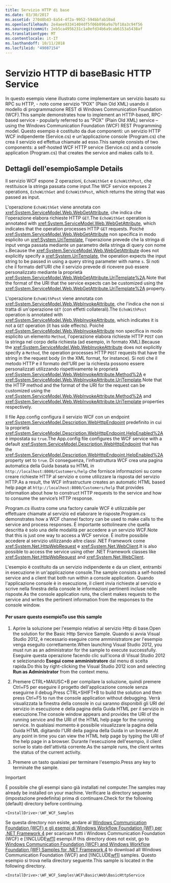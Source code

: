 ```yaml
---
title: Servizio HTTP di base
ms.date: 03/30/2017
ms.assetid: 27048b43-8a54-4f2a-9952-594bbfab10ad
ms.openlocfilehash: 2e4aee93341404df5f06b096a9a7bf18a3c94f56
ms.sourcegitcommit: 2eb5ca4956231c1a0efd34b6a9cab6153a5438af
ms.translationtype: MT
ms.contentlocale: it-IT
ms.lasthandoff: 10/11/2018
ms.locfileid: "49087154"
---
```

# <a name="basic-http-service"></a><span data-ttu-id="0fd94-102">Servizio HTTP di base</span><span class="sxs-lookup"><span data-stu-id="0fd94-102">Basic HTTP Service</span></span>
<span data-ttu-id="0fd94-103">In questo esempio viene illustrato come implementare un servizio basato su RPC su HTTP, - noto come servizio "POX" (Plain Old XML) usando il modello di programmazione REST di Windows Communication Foundation (WCF).</span><span class="sxs-lookup"><span data-stu-id="0fd94-103">This sample demonstrates how to implement an HTTP-based, RPC-based service - popularly referred to as "POX" (Plain Old XML) service – using the Windows Communication Foundation (WCF) REST Programming model.</span></span> <span data-ttu-id="0fd94-104">Questo esempio è costituito da due componenti: un servizio HTTP WCF indipendente (Service.cs) e un'applicazione console (Program.cs) che crea il servizio ed effettua chiamate ad esso.</span><span class="sxs-lookup"><span data-stu-id="0fd94-104">This sample consists of two components: a self-hosted WCF HTTP service (Service.cs) and a console application (Program.cs) that creates the service and makes calls to it.</span></span>  
  
## <a name="sample-details"></a><span data-ttu-id="0fd94-105">Dettagli dell'esempio</span><span class="sxs-lookup"><span data-stu-id="0fd94-105">Sample Details</span></span>  
 <span data-ttu-id="0fd94-106">Il servizio WCF espone 2 operazioni, `EchoWithGet` e `EchoWithPost`, che restituisce la stringa passata come input.</span><span class="sxs-lookup"><span data-stu-id="0fd94-106">The WCF service exposes 2 operations, `EchoWithGet` and `EchoWithPost`, which returns the string that was passed as input.</span></span>  
  
 <span data-ttu-id="0fd94-107">L'operazione `EchoWithGet` viene annotata con <xref:System.ServiceModel.Web.WebGetAttribute>, che indica che l'operazione elabora richieste HTTP `GET`.</span><span class="sxs-lookup"><span data-stu-id="0fd94-107">The `EchoWithGet` operation is annotated with <xref:System.ServiceModel.Web.WebGetAttribute>, which indicates that the operation processes HTTP `GET` requests.</span></span> <span data-ttu-id="0fd94-108">Poiché <xref:System.ServiceModel.Web.WebGetAttribute> non specifica in modo esplicito un <xref:System.UriTemplate>, l'operazione prevede che la stringa di input venga passata mediante un parametro della stringa di query con nome `s`.</span><span class="sxs-lookup"><span data-stu-id="0fd94-108">Because the <xref:System.ServiceModel.Web.WebGetAttribute> does not explicitly specify a <xref:System.UriTemplate>, the operation expects the input string to be passed in using a query string parameter with name `s`.</span></span> <span data-ttu-id="0fd94-109">Si noti che il formato dell'URI che il servizio prevede di ricevere può essere personalizzato mediante la proprietà <xref:System.ServiceModel.Web.WebGetAttribute.UriTemplate%2A>.</span><span class="sxs-lookup"><span data-stu-id="0fd94-109">Note that the format of the URI that the service expects can be customized using the <xref:System.ServiceModel.Web.WebGetAttribute.UriTemplate%2A> property.</span></span>  
  
 <span data-ttu-id="0fd94-110">L'operazione `EchoWithPost` viene annotata con <xref:System.ServiceModel.Web.WebInvokeAttribute>, che l'indica che non si tratta di un'operazione `GET` (con effetti collaterali).</span><span class="sxs-lookup"><span data-stu-id="0fd94-110">The `EchoWithPost` operation is annotated with <xref:System.ServiceModel.Web.WebInvokeAttribute>, which indicates it is not a `GET` operation (it has side effects).</span></span> <span data-ttu-id="0fd94-111">Poiché <xref:System.ServiceModel.Web.WebInvokeAttribute> non specifica in modo esplicito un elemento `Method`, l'operazione elabora richieste HTTP `POST` con la stringa nel corpo della richiesta (ad esempio, in formato XML).</span><span class="sxs-lookup"><span data-stu-id="0fd94-111">Because the <xref:System.ServiceModel.Web.WebInvokeAttribute> does not explicitly specify a `Method`, the operation processes HTTP `POST` requests that have the string in the request body (in the XML format, for instance).</span></span> <span data-ttu-id="0fd94-112">Si noti che il metodo HTTP e il formato dell'URI per la richiesta possono essere personalizzati utilizzando rispettivamente le proprietà <xref:System.ServiceModel.Web.WebInvokeAttribute.Method%2A> e <xref:System.ServiceModel.Web.WebInvokeAttribute.UriTemplate>.</span><span class="sxs-lookup"><span data-stu-id="0fd94-112">Note that the HTTP method and the format of the URI for the request can be customized using the <xref:System.ServiceModel.Web.WebInvokeAttribute.Method%2A> and <xref:System.ServiceModel.Web.WebInvokeAttribute.UriTemplate> properties respectively.</span></span>  
  
 <span data-ttu-id="0fd94-113">Il file App.config configura il servizio WCF con un endpoint <xref:System.ServiceModel.Description.WebHttpEndpoint> predefinito in cui la proprietà <xref:System.ServiceModel.Description.WebHttpEndpoint.HelpEnabled%2A> è impostata su `true`.</span><span class="sxs-lookup"><span data-stu-id="0fd94-113">The App.config file configures the WCF service with a default <xref:System.ServiceModel.Description.WebHttpEndpoint> that has the <xref:System.ServiceModel.Description.WebHttpEndpoint.HelpEnabled%2A> property set to `true`.</span></span> <span data-ttu-id="0fd94-114">Di conseguenza, l'infrastruttura WCF crea una pagina automatica della Guida basata su HTML in `http://localhost:8000/Customers/help` che fornisce informazioni su come creare richieste HTTP al servizio e come utilizzare la risposta del servizio HTTP.</span><span class="sxs-lookup"><span data-stu-id="0fd94-114">As a result, the WCF infrastructure creates an automatic HTML based help page at `http://localhost:8000/Customers/help` that provides information about how to construct HTTP requests to the service and how to consume the service’s HTTP response.</span></span>  
  
 <span data-ttu-id="0fd94-115">Program.cs illustra come una factory canale WCF è utilizzabile per effettuare chiamate al servizio ed elaborare le risposte.</span><span class="sxs-lookup"><span data-stu-id="0fd94-115">Program.cs demonstrates how a WCF channel factory can be used to make calls to the service and process responses.</span></span> <span data-ttu-id="0fd94-116">È importante sottolineare che quella descritta è solo una delle modalità per accedere a un servizio WCF.</span><span class="sxs-lookup"><span data-stu-id="0fd94-116">Note that this is just one way to access a WCF service.</span></span> <span data-ttu-id="0fd94-117">È inoltre possibile accedere al servizio utilizzando altre classi .NET Framework come <xref:System.Net.HttpWebRequest> e <xref:System.Net.WebClient>.</span><span class="sxs-lookup"><span data-stu-id="0fd94-117">It is also possible to access the service using other .NET Framework classes like <xref:System.Net.HttpWebRequest> and <xref:System.Net.WebClient>.</span></span>
  
 <span data-ttu-id="0fd94-118">L'esempio è costituito da un servizio indipendente e da un client, entrambi in esecuzione in un'applicazione console.</span><span class="sxs-lookup"><span data-stu-id="0fd94-118">The sample consists a self-hosted service and a client that both run within a console application.</span></span> <span data-ttu-id="0fd94-119">Quando l'applicazione console è in esecuzione, il client invia richieste al servizio e scrive nella finestra della console le informazioni pertinenti incluse nelle risposte.</span><span class="sxs-lookup"><span data-stu-id="0fd94-119">As the console application runs, the client makes requests to the service and writes the pertinent information from the responses to the console window.</span></span>  
  
#### <a name="to-use-this-sample"></a><span data-ttu-id="0fd94-120">Per usare questo esempio</span><span class="sxs-lookup"><span data-stu-id="0fd94-120">To use this sample</span></span>  
  
1.  <span data-ttu-id="0fd94-121">Aprire la soluzione per l'esempio relativo al servizio Http di base.</span><span class="sxs-lookup"><span data-stu-id="0fd94-121">Open the solution for the Basic Http Service Sample.</span></span> <span data-ttu-id="0fd94-122">Quando si avvia Visual Studio 2012, è necessario eseguire come amministratore per l'esempio venga eseguito correttamente.</span><span class="sxs-lookup"><span data-stu-id="0fd94-122">When launching Visual Studio 2012, you must run as an administrator for the sample to execute successfully.</span></span> <span data-ttu-id="0fd94-123">Eseguire questa operazione facendo clic sull'icona di Visual Studio 2012 e selezionando **Esegui come amministratore** dal menu di scelta rapida.</span><span class="sxs-lookup"><span data-stu-id="0fd94-123">Do this by right-clicking the Visual Studio 2012 icon and selecting **Run as Administrator** from the context menu.</span></span>  
  
2.  <span data-ttu-id="0fd94-124">Premere CTRL+MAIUSC+B per compilare la soluzione, quindi premere Ctrl+F5 per eseguire il progetto dell'applicazione console senza eseguirne il debug.</span><span class="sxs-lookup"><span data-stu-id="0fd94-124">Press CTRL+SHIFT+B to build the solution and then press Ctrl+F5 to run the console application without debugging.</span></span> <span data-ttu-id="0fd94-125">Verrà visualizzata la finestra della console in cui saranno disponibili gli URI del servizio in esecuzione e della pagina della Guida HTML per il servizio in esecuzione.</span><span class="sxs-lookup"><span data-stu-id="0fd94-125">The console window appears and provides the URI of the running service and the URI of the HTML help page for the running service.</span></span> <span data-ttu-id="0fd94-126">In qualsiasi momento è possibile visualizzare la pagina della Guida HTML digitando l'URI della pagina della Guida in un browser.</span><span class="sxs-lookup"><span data-stu-id="0fd94-126">At any point in time you can view the HTML help page by typing the URI of the help page in a browser.</span></span> <span data-ttu-id="0fd94-127">Durante l'esecuzione dell'esempio, il client scrive lo stato dell'attività corrente.</span><span class="sxs-lookup"><span data-stu-id="0fd94-127">As the sample runs, the client writes the status of the current activity.</span></span>  
  
3.  <span data-ttu-id="0fd94-128">Premere un tasto qualsiasi per terminare l'esempio.</span><span class="sxs-lookup"><span data-stu-id="0fd94-128">Press any key to terminate the sample.</span></span>  
  
> [!IMPORTANT]
>  <span data-ttu-id="0fd94-129">È possibile che gli esempi siano già installati nel computer.</span><span class="sxs-lookup"><span data-stu-id="0fd94-129">The samples may already be installed on your machine.</span></span> <span data-ttu-id="0fd94-130">Verificare la directory seguente (impostazione predefinita) prima di continuare.</span><span class="sxs-lookup"><span data-stu-id="0fd94-130">Check for the following (default) directory before continuing.</span></span>  
>   
>  `<InstallDrive>:\WF_WCF_Samples`  
>   
>  <span data-ttu-id="0fd94-131">Se questa directory non esiste, andare al [Windows Communication Foundation (WCF) e gli esempi di Windows Workflow Foundation (WF) per .NET Framework 4](https://go.microsoft.com/fwlink/?LinkId=150780) per scaricare tutti i Windows Communication Foundation (WCF) e [!INCLUDE[wf1](../../../../includes/wf1-md.md)] esempi.</span><span class="sxs-lookup"><span data-stu-id="0fd94-131">If this directory does not exist, go to [Windows Communication Foundation (WCF) and Windows Workflow Foundation (WF) Samples for .NET Framework 4](https://go.microsoft.com/fwlink/?LinkId=150780) to download all Windows Communication Foundation (WCF) and [!INCLUDE[wf1](../../../../includes/wf1-md.md)] samples.</span></span> <span data-ttu-id="0fd94-132">Questo esempio si trova nella directory seguente.</span><span class="sxs-lookup"><span data-stu-id="0fd94-132">This sample is located in the following directory.</span></span>  
>   
>  `<InstallDrive>:\WF_WCF_Samples\WCF\Basic\Web\BasicHttpService`  
